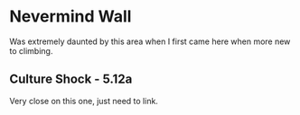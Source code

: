 # Nevermind Wall

Was extremely daunted by this area when I first came here when more new to
climbing.

## Culture Shock - 5.12a

Very close on this one, just need to link.
